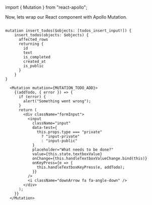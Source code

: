 import { Mutation } from "react-apollo";

Now, lets wrap our React component with Apollo Mutation.

```

mutation insert_todos($objects: [todos_insert_input!]) {
    insert_todos(objects: $objects) {
      affected_rows
      returning {
        id
        text
        is_completed
        created_at
        is_public
      }
    }
}

```



      <Mutation mutation={MUTATION_TODO_ADD}>
        {(addTodo, { error }) => {
          if (error) {
            alert("Something went wrong");
          }
          return (
            <div className="formInput">
              <input
                className="input"
                data-test={
                  this.props.type === "private"
                    ? "input-private"
                    : "input-public"
                }
                placeholder="What needs to be done?"
                value={this.state.textboxValue}
                onChange={this.handleTextboxValueChange.bind(this)}
                onKeyPress={e => {
                  this.handleTextboxKeyPress(e, addTodo);
                }}
              />
              <i className="downArrow fa fa-angle-down" />
            </div>
          );
        }}
      </Mutation>

